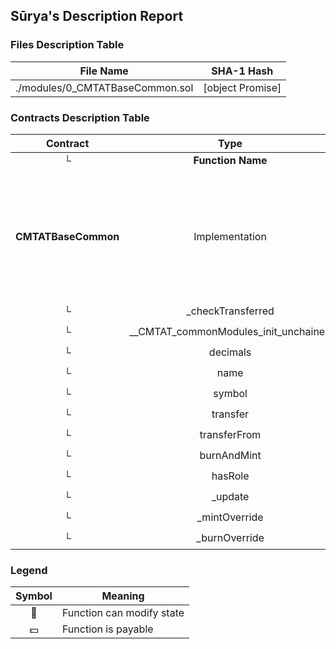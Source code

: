## Sūrya's Description Report

### Files Description Table


|  File Name  |  SHA-1 Hash  |
|-------------|--------------|
| ./modules/0_CMTATBaseCommon.sol | [object Promise] |


### Contracts Description Table


|  Contract  |         Type        |       Bases      |                  |                 |
|:----------:|:-------------------:|:----------------:|:----------------:|:---------------:|
|     └      |  **Function Name**  |  **Visibility**  |  **Mutability**  |  **Modifiers**  |
||||||
| **CMTATBaseCommon** | Implementation | BaseModule, ERC20MintModule, ERC20BurnModule, ERC20BaseModule, SnapshotEngineModule, ERC20EnforcementModule, DocumentEngineModule, ExtraInformationModule, IBurnMintERC20, AuthorizationModule |||
| └ | _checkTransferred | Internal 🔒 | 🛑  | |
| └ | __CMTAT_commonModules_init_unchained | Internal 🔒 | 🛑  | onlyInitializing |
| └ | decimals | Public ❗️ |   |NO❗️ |
| └ | name | Public ❗️ |   |NO❗️ |
| └ | symbol | Public ❗️ |   |NO❗️ |
| └ | transfer | Public ❗️ | 🛑  |NO❗️ |
| └ | transferFrom | Public ❗️ | 🛑  |NO❗️ |
| └ | burnAndMint | Public ❗️ | 🛑  |NO❗️ |
| └ | hasRole | Public ❗️ |   |NO❗️ |
| └ | _update | Internal 🔒 | 🛑  | |
| └ | _mintOverride | Internal 🔒 | 🛑  | |
| └ | _burnOverride | Internal 🔒 | 🛑  | |


### Legend

|  Symbol  |  Meaning  |
|:--------:|-----------|
|    🛑    | Function can modify state |
|    💵    | Function is payable |
